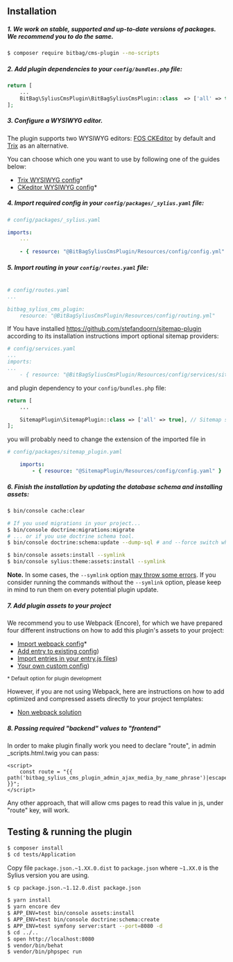 ## Installation


##### 1. *We work on stable, supported and up-to-date versions of packages. We recommend you to do the same.*

```bash
$ composer require bitbag/cms-plugin --no-scripts
```

##### 2. Add plugin dependencies to your `config/bundles.php` file:

```php
return [
    ...
    BitBag\SyliusCmsPlugin\BitBagSyliusCmsPlugin::class  => ['all' => true],
];
```

##### 3. Configure a WYSIWYG editor.

The plugin supports two WYSIWYG editors: [FOS CKEditor](https://symfony.com/doc/master/bundles/FOSCKEditorBundle/usage/ckeditor.html) by default and [Trix](https://trix-editor.org/) as an alternative. 

You can choose which one you want to use by following one of the guides below:

- [Trix WYSIWYG config](./trix-config.md)*
- [CKeditor WYSIWYG config](./ckeditor-config.md)*

##### 4. Import required config in your `config/packages/_sylius.yaml` file:
```yaml
# config/packages/_sylius.yaml

imports:
    ...
    
    - { resource: "@BitBagSyliusCmsPlugin/Resources/config/config.yml" }
```

##### 5. Import routing in your `config/routes.yaml` file:

```yaml

# config/routes.yaml
...

bitbag_sylius_cms_plugin:
    resource: "@BitBagSyliusCmsPlugin/Resources/config/routing.yml"
```
If You have installed https://github.com/stefandoorn/sitemap-plugin according to its installation instructions
import optional sitemap providers:
```yaml
# config/services.yaml
...
imports:
...
    - { resource: "@BitBagSyliusCmsPlugin/Resources/config/services/sitemap_provider.yml" }
```

and plugin dependency to your `config/bundles.php` file:
```php
return [
    ...

    SitemapPlugin\SitemapPlugin::class => ['all' => true], // Sitemap support
];
```

you will probably need to change the extension of the imported file in 

```yaml
# config/packages/sitemap_plugin.yaml

    imports:
        - { resource: "@SitemapPlugin/Resources/config/config.yaml" }
```

##### 6. Finish the installation by updating the database schema and installing assets:

```bash
$ bin/console cache:clear

# If you used migrations in your project...
$ bin/console doctrine:migrations:migrate
# ... or if you use doctrine schema tool.
$ bin/console doctrine:schema:update --dump-sql # and --force switch when you're ready :)

$ bin/console assets:install --symlink
$ bin/console sylius:theme:assets:install --symlink
```

**Note.** In some cases, the `--symlink` option [may throw some errors](https://github.com/Sylius/SyliusThemeBundle/issues/91). If you consider running the commands without the `--symlink` option, please keep in mind to run them on every potential plugin update.

##### 7. Add plugin assets to your project

We recommend you to use Webpack (Encore), for which we have prepared four different instructions on how to add this plugin's assets to your project:

- [Import webpack config](./01.1-webpack-config.md)*
- [Add entry to existing config](./01.2-webpack-entry.md))
- [Import entries in your entry.js files](./01.3-import-entry.md))
- [Your own custom config](./01.4-custom-solution.md))

<small>* Default option for plugin development</small>


However, if you are not using Webpack, here are instructions on how to add optimized and compressed assets directly to your project templates:

- [Non webpack solution](./01.5-non-webpack.md)

##### 8. Passing required "backend" values to "frontend"

In order to make plugin finally work you need to declare "route", in admin _scripts.html.twig you can pass:

```
<script>
    const route = "{{ path('bitbag_sylius_cms_plugin_admin_ajax_media_by_name_phrase')|escape('js') }}";
</script>
```

Any other approach, that will allow cms pages to read this value in js, under "route" key, will work. 

## Testing & running the plugin
```bash
$ composer install
$ cd tests/Application
```
Copy file `package.json.~1.XX.0.dist` to `package.json` where `~1.XX.0` is the Sylius version you are using.

```bash
$ cp package.json.~1.12.0.dist package.json
```

```bash
$ yarn install
$ yarn encore dev
$ APP_ENV=test bin/console assets:install
$ APP_ENV=test bin/console doctrine:schema:create
$ APP_ENV=test symfony server:start --port=8080 -d
$ cd ../..
$ open http://localhost:8080
$ vendor/bin/behat
$ vendor/bin/phpspec run
```
